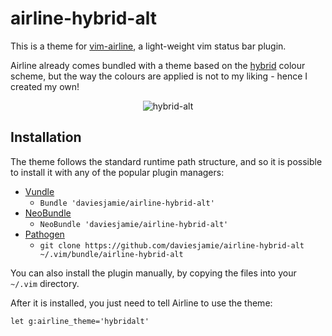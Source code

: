 airline-hybrid-alt
==================

This is a theme for
[vim-airline](https://github.com/bling/vim-airline), a light-weight vim status bar
plugin.

Airline already comes bundled with a theme based on the
[hybrid](https://github.com/w0ng/vim-hybrid) colour scheme, but the way the
colours are applied is not to my liking - hence I created my own!

<p align="center">
    <img src="https://raw.github.com/daviesjamie/airline-hybrid-alt/master/preview.gif" alt="hybrid-alt" />
</p>

## Installation

The theme follows the standard runtime path structure, and so it is possible to
install it with any of the popular plugin managers:

- [Vundle](https://github.com/gmarik/vundle)
    - `Bundle 'daviesjamie/airline-hybrid-alt'`
- [NeoBundle](https://github.com/Shougo/neobundle.vim)
    - `NeoBundle 'daviesjamie/airline-hybrid-alt'`
- [Pathogen](https://github.com/tpope/vim-pathogen)
    -  `git clone https://github.com/daviesjamie/airline-hybrid-alt
       ~/.vim/bundle/airline-hybrid-alt`

You can also install the plugin manually, by copying the files into your
`~/.vim` directory.

After it is installed, you just need to tell Airline to use the theme:

```VimL
let g:airline_theme='hybridalt'
```
